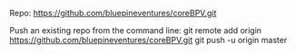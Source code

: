 Repo: https://github.com/bluepineventures/coreBPV.git

Push an existing repo from the command line:
git remote add origin https://github.com/bluepineventures/coreBPV.git
git push -u origin master

